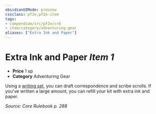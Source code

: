 ```yaml
---
obsidianUIMode: preview
cssclass: pf2e,pf2e-item
tags:
- compendium/src/pf2e/crb
- item/category/adventuring-gear
aliases: ["Extra Ink and Paper"]
---
```

# Extra Ink and Paper *Item 1*  

- **Price** 1 sp
- **Category** Adventuring Gear

Using a [writing set](/compendium/equipment/items/writing-set.md), you can draft correspondence and scribe scrolls. If you've written a large amount, you can refill your kit with extra ink and paper.

*Source: Core Rulebook p. 288*